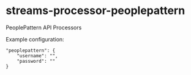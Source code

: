 streams-processor-peoplepattern
=====================

PeoplePattern API Processors

Example configuration:

    "peoplepattern": {
        "username": "",
        "password": ""
    }
    

